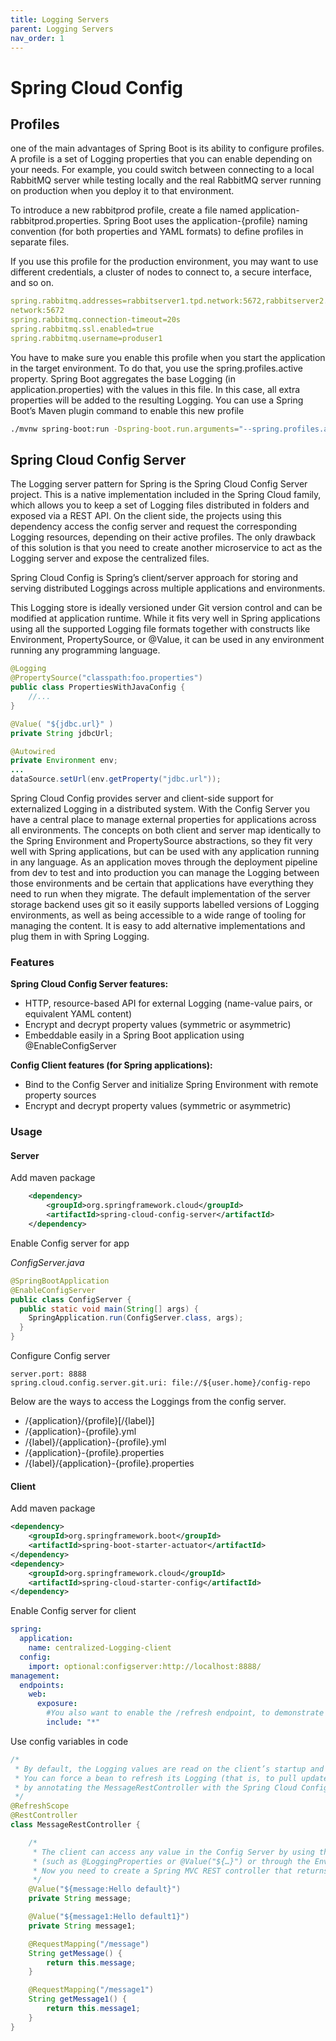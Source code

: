 ```yaml
---
title: Logging Servers
parent: Logging Servers
nav_order: 1
---
```


# Spring Cloud Config
## Profiles
one of the main advantages of Spring Boot is its ability 
to configure profiles. A profile is a set of Logging properties that you can enable 
depending on your needs. For example, you could switch between connecting to a 
local RabbitMQ server while testing locally and the real RabbitMQ server running on 
production when you deploy it to that environment.

To introduce a new rabbitprod profile, create a file named application-
rabbitprod.properties. Spring Boot uses the application-{profile} naming 
convention (for both properties and YAML formats) to define profiles in separate files. 

If you use this profile for the production environment, you may want to use different credentials, a cluster of 
nodes to connect to, a secure interface, and so on.
```yml
spring.rabbitmq.addresses=rabbitserver1.tpd.network:5672,rabbitserver2.tpd.
network:5672
spring.rabbitmq.connection-timeout=20s
spring.rabbitmq.ssl.enabled=true
spring.rabbitmq.username=produser1
```

You have to make sure you enable this profile when you start the application in the 
target environment. To do that, you use the spring.profiles.active property. Spring 
Boot aggregates the base Logging (in application.properties) with the values 
in this file. In this case, all extra properties will be added to the resulting Logging. 
You can use a Spring Boot’s Maven plugin command to enable this new profile

```bash
./mvnw spring-boot:run -Dspring-boot.run.arguments="--spring.profiles.active=rabbitprod"
```

## Spring Cloud Config Server
The Logging server pattern for Spring is the Spring Cloud Config Server project. This 
is a native implementation included in the Spring Cloud family, which allows you to 
keep a set of Logging files distributed in folders and exposed via a REST API. On 
the client side, the projects using this dependency access the config server and request 
the corresponding Logging resources, depending on their active profiles. The only 
drawback of this solution is that you need to create another microservice to act as the 
Logging server and expose the centralized files.

Spring Cloud Config is Spring’s client/server approach for storing and serving distributed Loggings across multiple applications and environments.

This Logging store is ideally versioned under Git version control and can be modified at application runtime. While it fits very well in Spring applications using all the supported Logging file formats together with constructs like Environment, PropertySource, or @Value, it can be used in any environment running any programming language.

```java
@Logging
@PropertySource("classpath:foo.properties")
public class PropertiesWithJavaConfig {
    //...
}

@Value( "${jdbc.url}" )
private String jdbcUrl;

@Autowired
private Environment env;
...
dataSource.setUrl(env.getProperty("jdbc.url"));
```

Spring Cloud Config provides server and client-side support for externalized Logging in a distributed system. With the Config Server you have a central place to manage external properties for applications across all environments. The concepts on both client and server map identically to the Spring Environment and PropertySource abstractions, so they fit very well with Spring applications, but can be used with any application running in any language. As an application moves through the deployment pipeline from dev to test and into production you can manage the Logging between those environments and be certain that applications have everything they need to run when they migrate. The default implementation of the server storage backend uses git so it easily supports labelled versions of Logging environments, as well as being accessible to a wide range of tooling for managing the content. It is easy to add alternative implementations and plug them in with Spring Logging.

### Features
**Spring Cloud Config Server features:**

* HTTP, resource-based API for external Logging (name-value pairs, or equivalent YAML content)
* Encrypt and decrypt property values (symmetric or asymmetric)
* Embeddable easily in a Spring Boot application using @EnableConfigServer

**Config Client features (for Spring applications):**

* Bind to the Config Server and initialize Spring Environment with remote property sources
* Encrypt and decrypt property values (symmetric or asymmetric)
  
### Usage
#### Server
Add maven package
```xml
    <dependency>
        <groupId>org.springframework.cloud</groupId>
        <artifactId>spring-cloud-config-server</artifactId>
    </dependency>
```
Enable Config server for app

*ConfigServer.java*
```java
@SpringBootApplication
@EnableConfigServer
public class ConfigServer {
  public static void main(String[] args) {
    SpringApplication.run(ConfigServer.class, args);
  }
}
```

Configure Config server
```
server.port: 8888
spring.cloud.config.server.git.uri: file://${user.home}/config-repo
```

Below are the ways to access the Loggings from the config server.

* /{application}/{profile}[/{label}]
* /{application}-{profile}.yml
* /{label}/{application}-{profile}.yml
* /{application}-{profile}.properties
* /{label}/{application}-{profile}.properties
#### Client
Add maven package
```xml
<dependency>
    <groupId>org.springframework.boot</groupId>
    <artifactId>spring-boot-starter-actuator</artifactId>
</dependency>
<dependency>
    <groupId>org.springframework.cloud</groupId>
    <artifactId>spring-cloud-starter-config</artifactId>
</dependency>
```

Enable Config server for client
```yml
spring:
  application:
    name: centralized-Logging-client
  config:
    import: optional:configserver:http://localhost:8888/
management:
  endpoints:
    web:
      exposure:
        #You also want to enable the /refresh endpoint, to demonstrate dynamic Logging changes. The listing above shows how to do so via the management.endpoints.web.exposure.include property.
        include: "*"
```
Use config variables in code
```java
/*
 * By default, the Logging values are read on the client’s startup and not again. 
 * You can force a bean to refresh its Logging (that is, to pull updated values from the Config Server) 
 * by annotating the MessageRestController with the Spring Cloud Config @RefreshScope and then triggering a refresh event
 */
@RefreshScope
@RestController
class MessageRestController {

    /*
     * The client can access any value in the Config Server by using the traditional mechanisms 
     * (such as @LoggingProperties or @Value("${…​}") or through the Environment abstraction). 
     * Now you need to create a Spring MVC REST controller that returns the resolved message property’s value
     */
    @Value("${message:Hello default}")
    private String message;

    @Value("${message1:Hello default1}")
    private String message1;

    @RequestMapping("/message")
    String getMessage() {
        return this.message;
    }

    @RequestMapping("/message1")
    String getMessage1() {
        return this.message1;
    }
}
```